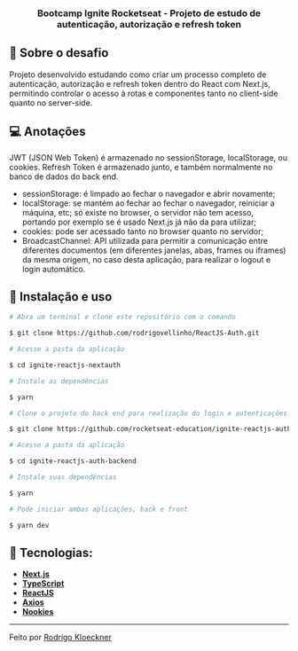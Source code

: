 <h3 align="center">
  Bootcamp Ignite Rocketseat - Projeto de estudo de autenticação, autorização e refresh token
</h3>

## :rocket: Sobre o desafio
Projeto desenvolvido estudando como criar um processo completo de autenticação, autorização e refresh token dentro do React com Next.js, permitindo controlar o acesso à rotas e componentes tanto no client-side quanto no server-side.


## 💻 Anotações
JWT (JSON Web Token) é armazenado no sessionStorage, localStorage, ou cookies. Refresh Token é armazenado junto, e também normalmente no banco de dados do back end.
 - sessionStorage: é limpado ao fechar o navegador e abrir novamente;
 - localStorage: se mantém ao fechar ao fechar o navegador, reiniciar a máquina, etc; só existe no browser, o servidor não tem acesso, portando por exemplo se é usado Next.js já não da para utilizar;
 - cookies: pode ser acessado tanto no browser quanto no servidor;
 - BroadcastChannel: API utilizada para permitir a comunicação entre diferentes documentos (em diferentes janelas, abas, frames ou iframes) da mesma origem, no caso desta aplicação, para realizar o logout e login automático.

## :wrench: Instalação e uso

```bash
# Abra um terminal e clone este repositório com o comando

$ git clone https://github.com/rodrigovellinho/ReactJS-Auth.git

# Acesse a pasta da aplicação

$ cd ignite-reactjs-nextauth

# Instale as dependências

$ yarn

# Clone o projeto do back end para realização do login e autenticações

$ git clone https://github.com/rocketseat-education/ignite-reactjs-auth-backend.git

# Acesse a pasta da aplicação

$ cd ignite-reactjs-auth-backend

# Instale suas dependências

$ yarn

# Pode iniciar ambas aplicações, back e front

$ yarn dev
```

## 🔨 Tecnologias:

- **[Next.js](https://nextjs.org/)**
- **[TypeScript](https://www.typescriptlang.org/)**
- **[ReactJS](https://reactjs.org/)**
- **[Axios](https://github.com/axios/axios)**
- **[Nookies](https://github.com/maticzav/nookies)**

---

Feito por [Rodrigo Kloeckner](https://github.com/rodrigovellinho)


